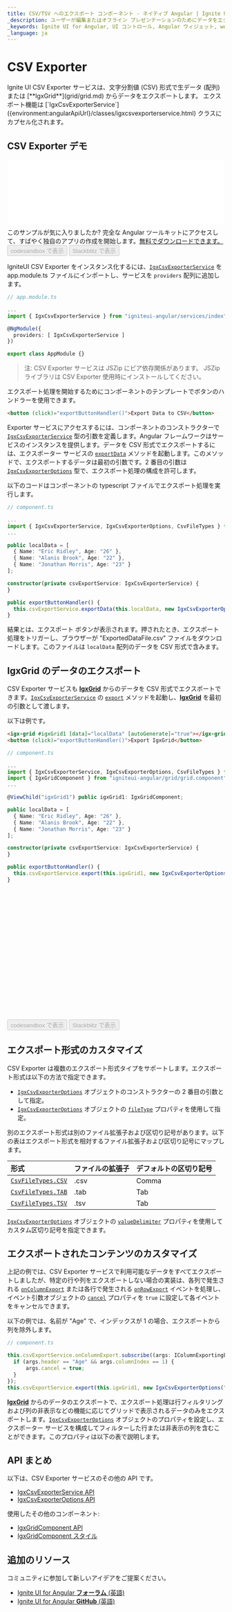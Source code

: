 ```yaml
---
title: CSV/TSV へのエクスポート コンポーネント - ネイティブ Angular | Ignite UI for Angular
_description: ユーザーが編集またはオフライン プレゼンテーションのためにデータをエクスポートできます。CSV/TSV へのエクスポート Ignite UI for Angular コンポーネントで CSV または TSV 形式にエクスポートできます。
_keywords: Ignite UI for Angular, UI コントロール, Angular ウィジェット, web ウィジェット, UI ウィジェット, Angular, ネイティブ Angular コンポーネント, ネイティブ Angular コンポーネント スィート, ネイティブ Angular コントロール, ネイティブ Angular コンポーネント ライブラリ, Angular Grid, Angular Data Grid, Angular Grid コントロール, Angular Grid コンポーネント, CSV エクスポート, TSV エクスポート
_language: ja
---
```


# CSV Exporter

<p class="highlight">
Ignite UI CSV Exporter サービスは、文字分割値 (CSV) 形式で生データ (配列) または [**IgxGrid**](grid/grid.md) からデータをエクスポートします。
エクスポート機能は [`IgxCsvExporterService`]({environment:angularApiUrl}/classes/igxcsvexporterservice.html) クラスにカプセル化されます。</p>
<div class="divider"></div>

## CSV Exporter デモ

<div class="sample-container loading" style="height: 150px;">
    <iframe id="csv-export-sample-iframe" src="{environment:demosBaseUrl}/services/export-csv" width="100%" height="100%" seamless="" frameborder="0" onload="onSampleIframeContentLoaded(this);"></iframe>
</div>
<p style="margin: 0;padding-top: 0.5rem">このサンプルが気に入りましたか? 完全な Angular ツールキットにアクセスして、すばやく独自のアプリの作成を開始します。<a class="no-external-icon mchNoDecorate trackCTA" target="_blank" href="https://www.infragistics.com/products/ignite-ui-angular/download" data-xd-ga-action="Download" data-xd-ga-label="Ignite UI for Angular">無料でダウンロードできます。</a></p>
<div>
<button data-localize="codesandbox" disabled class="codesandbox-btn" data-iframe-id="csv-export-sample-iframe" data-demos-base-url="{environment:demosBaseUrl}">codesandbox で表示</button>
<button data-localize="stackblitz" disabled class="stackblitz-btn" data-iframe-id="csv-export-sample-iframe" data-demos-base-url="{environment:demosBaseUrl}">Stackblitz で表示</button>
</div>
<div class="divider--half"></div>

IgniteUI CSV Exporter をインスタンス化するには、[`IgxCsvExporterService`]({environment:angularApiUrl}/classes/igxcsvexporterservice.html) を app.module.ts ファイルにインポートし、サービスを `providers` 配列に追加します。

```typescript
// app.module.ts

...
import { IgxCsvExporterService } from "igniteui-angular/services/index";

@NgModule({
  providers: [ IgxCsvExporterService ]
})

export class AppModule {}
```

> 注: CSV Exporter サービスは JSZip にピア依存関係があります。 JSZip ライブラリは CSV Exporter 使用時にインストールしてください。

エクスポート処理を開始するためにコンポーネントのテンプレートでボタンのハンドラーを使用できます。

```html
<button (click)="exportButtonHandler()">Export Data to CSV</button>
```

Exporter サービスにアクセスするには、コンポーネントのコンストラクターで [`IgxCsvExporterService`]({environment:angularApiUrl}/classes/igxcsvexporterservice.html) 型の引数を定義します。Angular フレームワークはサービスのインスタンスを提供します。データを CSV 形式でエクスポートするには、エクスポーター サービスの [`exportData`]({environment:angularApiUrl}/classes/igxcsvexporterservice.html#exportdata) メソッドを起動します。このメソッドで、エクスポートするデータは最初の引数です。2 番目の引数は [`IgxCsvExporterOptions`]({environment:angularApiUrl}/classes/igxcsvexporteroptions.html) 型で、エクスポート処理の構成を許可します。

以下のコードはコンポーネントの typescript ファイルでエクスポート処理を実行します。

```typescript
// component.ts

...
import { IgxCsvExporterService, IgxCsvExporterOptions, CsvFileTypes } from "igniteui-angular/services/index";
...

public localData = [
  { Name: "Eric Ridley", Age: "26" },
  { Name: "Alanis Brook", Age: "22" },
  { Name: "Jonathan Morris", Age: "23" }
];

constructor(private csvExportService: IgxCsvExporterService) {
}

public exportButtonHandler() {
  this.csvExportService.exportData(this.localData, new IgxCsvExporterOptions("ExportedDataFile"), CsvFileTypes.CSV);
}

```

結果とは、エクスポート ボタンが表示されます。押されたとき、エクスポート処理をトリガーし、ブラウザーが "ExportedDataFile.csv" ファイルをダウンロードします。このファイルは `localData` 配列のデータを CSV 形式で含みます。


## IgxGrid のデータのエクスポート

CSV Exporter サービスも [**IgxGrid**](grid/grid.md) からのデータを CSV 形式でエクスポートできます。[`IgxCsvExporterService`]({environment:angularApiUrl}/classes/igxcsvexporterservice.html) の [`export`]({environment:angularApiUrl}/classes/igxcsvexporterservice.html#export) メソッドを起動し、[**IgxGrid**](grid/grid.md) を最初の引数として渡します。

以下は例です。

```html
<igx-grid #igxGrid1 [data]="localData" [autoGenerate]="true"></igx-grid>
<button (click)="exportButtonHandler()">Export IgxGrid</button>
```

```typescript
// component.ts

...
import { IgxCsvExporterService, IgxCsvExporterOptions, CsvFileTypes } from "igniteui-angular/services/index";
import { IgxGridComponent } from "igniteui-angular/grid/grid.component";
...

@ViewChild("igxGrid1") public igxGrid1: IgxGridComponent;

public localData = [
  { Name: "Eric Ridley", Age: "26" },
  { Name: "Alanis Brook", Age: "22" },
  { Name: "Jonathan Morris", Age: "23" }
];

constructor(private csvExportService: IgxCsvExporterService) {
}

public exportButtonHandler() {
  this.csvExportService.export(this.igxGrid1, new IgxCsvExporterOptions("ExportedDataFile", CsvFileTypes.CSV));
}

```

<div class="sample-container loading" style="height: 300px;">
    <iframe id="csv-export-sample-iframe2" data-src="{environment:demosBaseUrl}/services/export-csv-sample-1" width="100%" height="100%" seamless frameBorder="0" class="lazyload"></iframe>
</div>
<div>
<button data-localize="codesandbox" disabled class="codesandbox-btn" data-iframe-id="csv-export-sample-iframe2" data-demos-base-url="{environment:demosBaseUrl}">codesandbox で表示</button>
<button data-localize="stackblitz" disabled class="stackblitz-btn" data-iframe-id="csv-export-sample-iframe2" data-demos-base-url="{environment:demosBaseUrl}">Stackblitz で表示</button>
</div>


## エクスポート形式のカスタマイズ

CSV Exporter は複数のエクスポート形式タイプをサポートします。エクスポート形式は以下の方法で指定できます。
* [`IgxCsvExporterOptions`]({environment:angularApiUrl}/classes/igxcsvexporteroptions.html) オブジェクトのコンストラクターの 2 番目の引数として指定。
* [`IgxCsvExporterOptions`]({environment:angularApiUrl}/classes/igxcsvexporteroptions.html) オブジェクトの [`fileType`]({environment:angularApiUrl}/classes/igxcsvexporteroptions.html#filetype) プロパティを使用して指定。

別のエクスポート形式は別のファイル拡張子および区切り記号があります。以下の表はエクスポート形式を相対するファイル拡張子および区切り記号にマップします。

| 形式 | ファイルの拡張子 | デフォルトの区切り記号 |
| :--- | :--- | :--- |
| [`CsvFileTypes.CSV`]({environment:angularApiUrl}/enums/csvfiletypes.html#csv) | .csv | Comma |
| [`CsvFileTypes.TAB`]({environment:angularApiUrl}/enums/csvfiletypes.html#tab) | .tab | Tab |
| [`CsvFileTypes.TSV`]({environment:angularApiUrl}/enums/csvfiletypes.html#tsv) | .tsv | Tab |

<div class="divider--half"></div>

[`IgxCsvExporterOptions`]({environment:angularApiUrl}/classes/igxcsvexporteroptions.html) オブジェクトの [`valueDelimiter`]({environment:angularApiUrl}/classes/igxcsvexporteroptions.html#valuedelimiter) プロパティを使用してカスタム区切り記号を指定できます。

## エクスポートされたコンテンツのカスタマイズ

上記の例では、CSV Exporter サービスで利用可能なデータをすべてエクスポートしましたが、特定の行や列をエクスポートしない場合の実装は、各列で発生される [`onColumnExport`]({environment:angularApiUrl}/classes/igxcsvexporterservice.html#oncolumnexport) または各行で発生される [`onRowExport`]({environment:angularApiUrl}/classes/igxcsvexporterservice.html#onrowexport) イベントを処理し、イベント引数オブジェクトの [`cancel`]({environment:angularApiUrl}/interfaces/irowexportingeventargs.html#cancel) プロパティを `true` に設定して各イベントをキャンセルできます。

以下の例では、名前が "Age" で、インデックスが 1 の場合、エクスポートから列を除外します。

```typescript
// component.ts

this.csvExportService.onColumnExport.subscribe((args: IColumnExportingEventArgs) => {
  if (args.header == "Age" && args.columnIndex == 1) {
      args.cancel = true;
  }
});
this.csvExportService.export(this.igxGrid1, new IgxCsvExporterOptions("ExportedDataFile"));
```

[**IgxGrid**](grid/grid.md) からのデータのエクスポートで、エクスポート処理は行フィルタリングおよび列の非表示などの機能に応じてグリッドで表示されるデータのみをエクスポートします。[`IgxCsvExporterOptions`]({environment:angularApiUrl}/classes/igxcsvexporteroptions.html) オブジェクトのプロパティを設定し、エクスポーター サービスを構成してフィルターした行または非表示の列を含むことができます。このプロパティは以下の表で説明します。

## API まとめ

以下は、CSV Exporter サービスのその他の API です。

* [IgxCsvExporterService API]({environment:angularApiUrl}/classes/igxcsvexporterservice.html)
* [IgxCsvExporterOptions API]({environment:angularApiUrl}/classes/igxcsvexporteroptions.html)

使用したその他のコンポーネント:

* [IgxGridComponent API]({environment:angularApiUrl}/classes/igxgridcomponent.html)
* [IgxGridComponent スタイル]({environment:sassApiUrl}/index.html#function-igx-grid-theme)

<div class="divider"></div>

## 追加のリソース

<div class="divider--half"></div>
コミュニティに参加して新しいアイデアをご提案ください。

* [Ignite UI for Angular **フォーラム** (英語)](https://www.infragistics.com/community/forums/f/ignite-ui-for-angular)
* [Ignite UI for Angular **GitHub** (英語)](https://github.com/IgniteUI/igniteui-angular)
